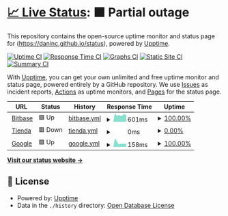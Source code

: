 # [📈 Live Status](https://daninc.github.io/status): <!--live status--> **🟧 Partial outage**

This repository contains the open-source uptime monitor and status page for (https://daninc.github.io/status), powered by [Upptime](https://github.com/upptime/upptime).

[![Uptime CI](https://github.com/daninc/status/workflows/Uptime%20CI/badge.svg)](https://github.com/daninc/status/actions?query=workflow%3A%22Uptime+CI%22)
[![Response Time CI](https://github.com/daninc/status/workflows/Response%20Time%20CI/badge.svg)](https://github.com/daninc/status/actions?query=workflow%3A%22Response+Time+CI%22)
[![Graphs CI](https://github.com/daninc/status/workflows/Graphs%20CI/badge.svg)](https://github.com/daninc/status/actions?query=workflow%3A%22Graphs+CI%22)
[![Static Site CI](https://github.com/daninc/status/workflows/Static%20Site%20CI/badge.svg)](https://github.com/daninc/status/actions?query=workflow%3A%22Static+Site+CI%22)
[![Summary CI](https://github.com/daninc/status/workflows/Summary%20CI/badge.svg)](https://github.com/daninc/status/actions?query=workflow%3A%22Summary+CI%22)

With [Upptime](https://upptime.js.org), you can get your own unlimited and free uptime monitor and status page, powered entirely by a GitHub repository. We use [Issues](https://github.com/daninc/status/issues) as incident reports, [Actions](https://github.com/daninc/status/actions) as uptime monitors, and [Pages](https://daninc.github.io/status) for the status page.

<!--start: status pages-->
<!-- This summary is generated by Upptime (https://github.com/upptime/upptime) -->
<!-- Do not edit this manually, your changes will be overwritten -->
<!-- prettier-ignore -->
| URL | Status | History | Response Time | Uptime |
| --- | ------ | ------- | ------------- | ------ |
| <img alt="" src="https://icons.duckduckgo.com/ip3/www.bitbase.es.ico" height="13"> [Bitbase](https://www.bitbase.es) | 🟩 Up | [bitbase.yml](https://github.com/DaniNC/status/commits/HEAD/history/bitbase.yml) | <details><summary><img alt="Response time graph" src="./graphs/bitbase/response-time-week.png" height="20"> 601ms</summary><br><a href="https://daninc.github.io/status/history/bitbase"><img alt="Response time 675" src="https://img.shields.io/endpoint?url=https%3A%2F%2Fraw.githubusercontent.com%2FDaniNC%2Fstatus%2FHEAD%2Fapi%2Fbitbase%2Fresponse-time.json"></a><br><a href="https://daninc.github.io/status/history/bitbase"><img alt="24-hour response time 645" src="https://img.shields.io/endpoint?url=https%3A%2F%2Fraw.githubusercontent.com%2FDaniNC%2Fstatus%2FHEAD%2Fapi%2Fbitbase%2Fresponse-time-day.json"></a><br><a href="https://daninc.github.io/status/history/bitbase"><img alt="7-day response time 601" src="https://img.shields.io/endpoint?url=https%3A%2F%2Fraw.githubusercontent.com%2FDaniNC%2Fstatus%2FHEAD%2Fapi%2Fbitbase%2Fresponse-time-week.json"></a><br><a href="https://daninc.github.io/status/history/bitbase"><img alt="30-day response time 656" src="https://img.shields.io/endpoint?url=https%3A%2F%2Fraw.githubusercontent.com%2FDaniNC%2Fstatus%2FHEAD%2Fapi%2Fbitbase%2Fresponse-time-month.json"></a><br><a href="https://daninc.github.io/status/history/bitbase"><img alt="1-year response time 647" src="https://img.shields.io/endpoint?url=https%3A%2F%2Fraw.githubusercontent.com%2FDaniNC%2Fstatus%2FHEAD%2Fapi%2Fbitbase%2Fresponse-time-year.json"></a></details> | <details><summary><a href="https://daninc.github.io/status/history/bitbase">100.00%</a></summary><a href="https://daninc.github.io/status/history/bitbase"><img alt="All-time uptime 99.86%" src="https://img.shields.io/endpoint?url=https%3A%2F%2Fraw.githubusercontent.com%2FDaniNC%2Fstatus%2FHEAD%2Fapi%2Fbitbase%2Fuptime.json"></a><br><a href="https://daninc.github.io/status/history/bitbase"><img alt="24-hour uptime 100.00%" src="https://img.shields.io/endpoint?url=https%3A%2F%2Fraw.githubusercontent.com%2FDaniNC%2Fstatus%2FHEAD%2Fapi%2Fbitbase%2Fuptime-day.json"></a><br><a href="https://daninc.github.io/status/history/bitbase"><img alt="7-day uptime 100.00%" src="https://img.shields.io/endpoint?url=https%3A%2F%2Fraw.githubusercontent.com%2FDaniNC%2Fstatus%2FHEAD%2Fapi%2Fbitbase%2Fuptime-week.json"></a><br><a href="https://daninc.github.io/status/history/bitbase"><img alt="30-day uptime 100.00%" src="https://img.shields.io/endpoint?url=https%3A%2F%2Fraw.githubusercontent.com%2FDaniNC%2Fstatus%2FHEAD%2Fapi%2Fbitbase%2Fuptime-month.json"></a><br><a href="https://daninc.github.io/status/history/bitbase"><img alt="1-year uptime 100.00%" src="https://img.shields.io/endpoint?url=https%3A%2F%2Fraw.githubusercontent.com%2FDaniNC%2Fstatus%2FHEAD%2Fapi%2Fbitbase%2Fuptime-year.json"></a></details>
| <img alt="" src="https://icons.duckduckgo.com/ip3/tienda.bitbase.es.ico" height="13"> [Tienda](https://tienda.bitbase.es) | 🟥 Down | [tienda.yml](https://github.com/DaniNC/status/commits/HEAD/history/tienda.yml) | <details><summary><img alt="Response time graph" src="./graphs/tienda/response-time-week.png" height="20"> 0ms</summary><br><a href="https://daninc.github.io/status/history/tienda"><img alt="Response time 676" src="https://img.shields.io/endpoint?url=https%3A%2F%2Fraw.githubusercontent.com%2FDaniNC%2Fstatus%2FHEAD%2Fapi%2Ftienda%2Fresponse-time.json"></a><br><a href="https://daninc.github.io/status/history/tienda"><img alt="24-hour response time 0" src="https://img.shields.io/endpoint?url=https%3A%2F%2Fraw.githubusercontent.com%2FDaniNC%2Fstatus%2FHEAD%2Fapi%2Ftienda%2Fresponse-time-day.json"></a><br><a href="https://daninc.github.io/status/history/tienda"><img alt="7-day response time 0" src="https://img.shields.io/endpoint?url=https%3A%2F%2Fraw.githubusercontent.com%2FDaniNC%2Fstatus%2FHEAD%2Fapi%2Ftienda%2Fresponse-time-week.json"></a><br><a href="https://daninc.github.io/status/history/tienda"><img alt="30-day response time 0" src="https://img.shields.io/endpoint?url=https%3A%2F%2Fraw.githubusercontent.com%2FDaniNC%2Fstatus%2FHEAD%2Fapi%2Ftienda%2Fresponse-time-month.json"></a><br><a href="https://daninc.github.io/status/history/tienda"><img alt="1-year response time 613" src="https://img.shields.io/endpoint?url=https%3A%2F%2Fraw.githubusercontent.com%2FDaniNC%2Fstatus%2FHEAD%2Fapi%2Ftienda%2Fresponse-time-year.json"></a></details> | <details><summary><a href="https://daninc.github.io/status/history/tienda">0.00%</a></summary><a href="https://daninc.github.io/status/history/tienda"><img alt="All-time uptime 88.21%" src="https://img.shields.io/endpoint?url=https%3A%2F%2Fraw.githubusercontent.com%2FDaniNC%2Fstatus%2FHEAD%2Fapi%2Ftienda%2Fuptime.json"></a><br><a href="https://daninc.github.io/status/history/tienda"><img alt="24-hour uptime 0.00%" src="https://img.shields.io/endpoint?url=https%3A%2F%2Fraw.githubusercontent.com%2FDaniNC%2Fstatus%2FHEAD%2Fapi%2Ftienda%2Fuptime-day.json"></a><br><a href="https://daninc.github.io/status/history/tienda"><img alt="7-day uptime 0.00%" src="https://img.shields.io/endpoint?url=https%3A%2F%2Fraw.githubusercontent.com%2FDaniNC%2Fstatus%2FHEAD%2Fapi%2Ftienda%2Fuptime-week.json"></a><br><a href="https://daninc.github.io/status/history/tienda"><img alt="30-day uptime 1.38%" src="https://img.shields.io/endpoint?url=https%3A%2F%2Fraw.githubusercontent.com%2FDaniNC%2Fstatus%2FHEAD%2Fapi%2Ftienda%2Fuptime-month.json"></a><br><a href="https://daninc.github.io/status/history/tienda"><img alt="1-year uptime 72.22%" src="https://img.shields.io/endpoint?url=https%3A%2F%2Fraw.githubusercontent.com%2FDaniNC%2Fstatus%2FHEAD%2Fapi%2Ftienda%2Fuptime-year.json"></a></details>
| <img alt="" src="https://icons.duckduckgo.com/ip3/google.com.ico" height="13"> [Google](https://google.com) | 🟩 Up | [google.yml](https://github.com/DaniNC/status/commits/HEAD/history/google.yml) | <details><summary><img alt="Response time graph" src="./graphs/google/response-time-week.png" height="20"> 158ms</summary><br><a href="https://daninc.github.io/status/history/google"><img alt="Response time 175" src="https://img.shields.io/endpoint?url=https%3A%2F%2Fraw.githubusercontent.com%2FDaniNC%2Fstatus%2FHEAD%2Fapi%2Fgoogle%2Fresponse-time.json"></a><br><a href="https://daninc.github.io/status/history/google"><img alt="24-hour response time 188" src="https://img.shields.io/endpoint?url=https%3A%2F%2Fraw.githubusercontent.com%2FDaniNC%2Fstatus%2FHEAD%2Fapi%2Fgoogle%2Fresponse-time-day.json"></a><br><a href="https://daninc.github.io/status/history/google"><img alt="7-day response time 158" src="https://img.shields.io/endpoint?url=https%3A%2F%2Fraw.githubusercontent.com%2FDaniNC%2Fstatus%2FHEAD%2Fapi%2Fgoogle%2Fresponse-time-week.json"></a><br><a href="https://daninc.github.io/status/history/google"><img alt="30-day response time 158" src="https://img.shields.io/endpoint?url=https%3A%2F%2Fraw.githubusercontent.com%2FDaniNC%2Fstatus%2FHEAD%2Fapi%2Fgoogle%2Fresponse-time-month.json"></a><br><a href="https://daninc.github.io/status/history/google"><img alt="1-year response time 173" src="https://img.shields.io/endpoint?url=https%3A%2F%2Fraw.githubusercontent.com%2FDaniNC%2Fstatus%2FHEAD%2Fapi%2Fgoogle%2Fresponse-time-year.json"></a></details> | <details><summary><a href="https://daninc.github.io/status/history/google">100.00%</a></summary><a href="https://daninc.github.io/status/history/google"><img alt="All-time uptime 99.99%" src="https://img.shields.io/endpoint?url=https%3A%2F%2Fraw.githubusercontent.com%2FDaniNC%2Fstatus%2FHEAD%2Fapi%2Fgoogle%2Fuptime.json"></a><br><a href="https://daninc.github.io/status/history/google"><img alt="24-hour uptime 100.00%" src="https://img.shields.io/endpoint?url=https%3A%2F%2Fraw.githubusercontent.com%2FDaniNC%2Fstatus%2FHEAD%2Fapi%2Fgoogle%2Fuptime-day.json"></a><br><a href="https://daninc.github.io/status/history/google"><img alt="7-day uptime 100.00%" src="https://img.shields.io/endpoint?url=https%3A%2F%2Fraw.githubusercontent.com%2FDaniNC%2Fstatus%2FHEAD%2Fapi%2Fgoogle%2Fuptime-week.json"></a><br><a href="https://daninc.github.io/status/history/google"><img alt="30-day uptime 100.00%" src="https://img.shields.io/endpoint?url=https%3A%2F%2Fraw.githubusercontent.com%2FDaniNC%2Fstatus%2FHEAD%2Fapi%2Fgoogle%2Fuptime-month.json"></a><br><a href="https://daninc.github.io/status/history/google"><img alt="1-year uptime 99.99%" src="https://img.shields.io/endpoint?url=https%3A%2F%2Fraw.githubusercontent.com%2FDaniNC%2Fstatus%2FHEAD%2Fapi%2Fgoogle%2Fuptime-year.json"></a></details>

<!--end: status pages-->

[**Visit our status website →**](https://daninc.github.io/status)

## 📄 License

- Powered by: [Upptime](https://github.com/upptime/upptime)
- Data in the `./history` directory: [Open Database License](https://opendatacommons.org/licenses/odbl/1-0/)
